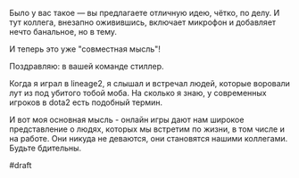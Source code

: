 Было у вас такое — вы предлагаете отличную идею, чётко, по делу. И тут коллега, внезапно оживившись, включает микрофон и добавляет нечто банальное, но в тему.

И теперь это уже "совместная мысль"!

Поздравляю: в вашей команде стиллер.

Когда я играл в lineage2, я слышал и встречал людей, которые воровали лут из под убитого тобой моба. На сколько я знаю, у современных игроков в dota2 есть подобный термин. 

И вот моя основная мысль - онлайн игры дают нам широкое представление о людях, которых мы встретим по жизни, в том числе и на работе. Они никуда не деваются, они становятся нашими коллегами. Будьте бдительны.

#draft